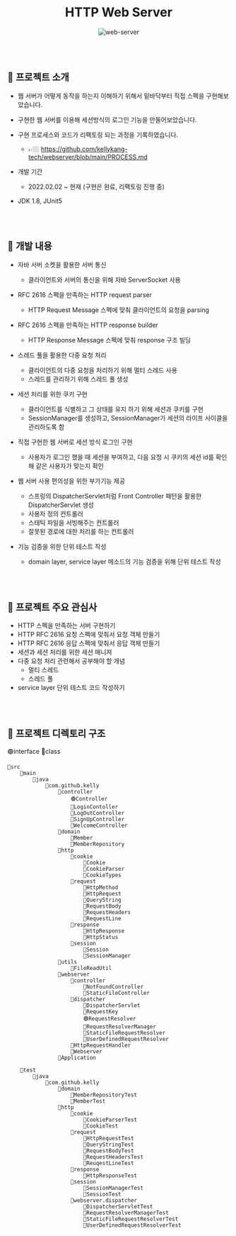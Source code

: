 <div align="center">

<h1><b>HTTP Web Server</b> </h1>

![web-server](https://user-images.githubusercontent.com/73330352/164957623-d6935f1d-171d-4894-9c9f-2afdbbf710fb.png)

</div>

<br>
<br>

## **🚀 프로젝트 소개**
- 웹 서버가 어떻게 동작을 하는지 이해하기 위해서 밑바닥부터 직접 스펙을 구현해보았습니다.
- 구현한 웹 서버를 이용해 세션방식의 로그인 기능을 만들어보았습니다.
- 구현 프로세스와 코드가 리팩토링 되는 과정을 기록하였습니다.
  - 👉🏼 https://github.com/kellykang-tech/webserver/blob/main/PROCESS.md

- 개발 기간
  - 2022.02.02 ~ 현재 (구현은 완료, 리팩토링 진행 중)
- JDK 1.8, JUnit5
<br>
<br>

## **🚀 개발 내용**
- 자바 서버 소켓을 활용한 서버 통신
  - 클라이언트와 서버의 통신을 위해 자바 ServerSocket 사용

- RFC 2616 스펙을 만족하는 HTTP request parser
  - HTTP Request Message 스펙에 맞춰 클라이언트의 요청을 parsing

- RFC 2616 스펙을 만족하는 HTTP response builder
  - HTTP Response Message 스펙에 맞춰 response 구조 빌딩
  
- 스레드 풀을 활용한 다중 요청 처리
  - 클라이언트의 다중 요청을 처리하기 위해 멀티 스레드 사용
  - 스레드를 관리하기 위해 스레드 풀 생성

- 세션 처리를 위한 쿠키 구현
  - 클라이언트를 식별하고 그 상태를 유지 하기 위해 세션과 쿠키를 구현
  - SessionManager를 생성하고, SessionManager가 세션의 라이프 사이클을 관리하도록 함

- 직접 구현한 웹 서버로 세션 방식 로그인 구현
  - 사용자가 로그인 했을 때 세션을 부여하고, 다음 요청 시 쿠키의 세션 id를 확인해 같은 사용자가 맞는지 확인
  
- 웹 서버 사용 편의성을 위한 부가기능 제공
  - 스프링의 DispatcherServlet처럼 Front Controller 패턴을 활용한 DispatcherServlet 생성
  - 사용자 정의 컨트롤러
  - 스태틱 파일을 서빙해주는 컨트롤러
  - 잘못된 경로에 대한 처리를 하는 컨트롤러

- 기능 검증을 위한 단위 테스트 작성
  - domain layer, service layer 메소드의 기능 검증을 위해 단위 테스트 작성

<br>
<br>

## **🚀 프로젝트 주요 관심사**
- HTTP 스펙을 만족하는 서버 구현하기
- HTTP RFC 2616 요청 스펙에 맞춰서 요청 객체 만들기
- HTTP RFC 2616 응답 스펙에 맞춰서 응답 객체 만들기
- 세션과 세션 처리를 위한 세션 매니져
- 다중 요청 처리 관련해서 공부해야 할 개념
  - 멀티 스레드
  - 스레드 풀
- service layer 단위 테스트 코드 작성하기

<br>
<br>

## **🚀 프로젝트 디렉토리 구조**
🟢interface 🔵class
```
📁src
    📁main
        📁java
            📁com.github.kelly
                📁controller
                    🟢Controller
                    🔵LoginContoller
                    🔵LogOutController
                    🔵SignUpController
                    🔵WelcomeController
                📁domain
                    🔵Member
                    🔵MemberRepository
                📁http
                    📁cookie
                        🔵Cookie
                        🔵CookieParser
                        🔵CookieTypes
                    📁request
                        🔵HttpMethod
                        🔵HttpRequest
                        🔵QueryString
                        🔵RequestBody
                        🔵RequestHeaders
                        🔵RequestLine
                    📁response
                        🔵HttpResponse
                        🔵HttpStatus
                    📁session
                        🔵Session
                        🔵SessionManager
                📁utils
                    🔵FileReadUtil
                📁webserver
                    📁controller
                        🔵NotFoundController
                        🔵StaticFileController
                    📁dispatcher
                        🔵DispatcherServlet
                        🔵RequestKey
                        🟢RequestResolver
                        🔵RequestResolverManager
                        🔵StaticFileRequestResolver
                        🔵UserDefinedRequestResolver
                    🔵HttpRequestHandler
                    🔵Webserver
                🔵Application

    📁test
        📁java
            📁com.github.kelly
                📁domain
                    🔵MemberRepositoryTest
                    🔵MemberTest
                📁http
                    📁cookie
                        🔵CookieParserTest
                        🔵CookieTest
                    📁request
                        🔵HttpRequestTest
                        🔵QueryStringTest
                        🔵RequestBodyTest
                        🔵RequestHeadersTest
                        🔵ReuqestLineTest
                    📁response
                        🔵HttpResponseTest
                    📁session
                        🔵SessionManagerTest
                        🔵SessionTest
                    📁webserver.dispatcher
                        🔵DispatcherServletTest
                        🔵RequestResolverManagerTest
                        🔵StaticFileRequestResolverTest
                        🔵UserDefinedRequestResolverTest
```